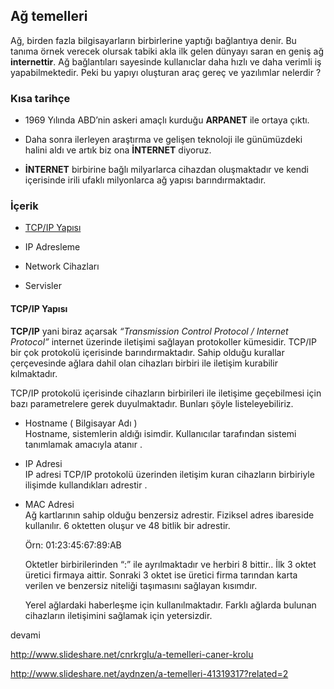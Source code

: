 ## Ağ temelleri

Ağ, birden fazla bilgisayarların birbirlerine yaptığı bağlantıya denir. Bu tanıma örnek verecek olursak tabiki akla ilk gelen dünyayı saran en geniş ağ __internettir__.Ağ bağlantıları sayesinde kullanıclar daha hızlı ve daha verimli iş yapabilmektedir. Peki bu yapıyı oluşturan araç gereç ve yazılımlar nelerdir ?

### Kısa tarihçe

* 1969 Yılında ABD’nin askeri amaçlı kurduğu __ARPANET__ ile ortaya çıktı.* Daha sonra ilerleyen araştırma ve gelişen teknoloji ile günümüzdeki halini aldı ve artık biz ona __İNTERNET__ diyoruz.* __İNTERNET__ birbirine bağlı milyarlarca cihazdan oluşmaktadır ve kendi içerisinde irili ufaklı milyonlarca ağ yapısı barındırmaktadır.
### İçerik
* [TCP/IP Yapısı](#tcpip-yapısı)
* IP Adresleme
* Network Cihazları
* Servisler
#### TCP/IP Yapısı
__TCP/IP__ yani biraz açarsak _“Transmission Control Protocol / Internet Protocol”_ internet üzerinde iletişimi sağlayan protokoller kümesidir. TCP/IP bir çok protokolü içerisinde barındırmaktadır. Sahip olduğu kurallar çerçevesinde ağlara dahil olan cihazları birbiri ile iletişim kurabilir kılmaktadır.
TCP/IP protokolü içerisinde cihazların birbirileri ile iletişime geçebilmesi için bazı parametrelere gerek duyulmaktadır. Bunları şöyle listeleyebiliriz.* Hostname ( Bilgisayar Adı )  Hostname, sistemlerin aldığı isimdir. Kullanıcılar tarafından sistemi tanımlamak amacıyla atanır .
  * IP Adresi    IP adresi TCP/IP protokolü üzerinden iletişim kuran cihazların birbiriyle ilişimde kullandıkları adrestir .* MAC Adresi  
Ağ kartlarının sahip olduğu benzersiz adrestir. Fiziksel adres ibareside kullanılır. 6 oktetten oluşur ve 48 bitlik bir adrestir.
  Örn: 01:23:45:67:89:AB  Oktetler birbirilerinden “:” ile ayrılmaktadır ve herbiri 8 bittir.. İlk 3 oktet üretici firmaya aittir. Sonraki 3 oktet ise üretici firma tarından karta verilen ve benzersiz niteliği taşımasını sağlayan kısımdır.  Yerel ağlardaki haberleşme için kullanılmaktadır. Farklı ağlarda bulunan cihazların iletişimini sağlamak için yetersizdir.
  
  
devami 

http://www.slideshare.net/cnrkrglu/a-temelleri-caner-krolu

http://www.slideshare.net/aydnzen/a-temelleri-41319317?related=2